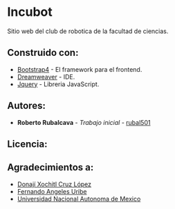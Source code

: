 # Incubot

Sitio web del club de robotica de la facultad de ciencias.

## Construido con:

* [Bootstrap4](https://v4-alpha.getbootstrap.com/) - El framework para el frontend.
* [Dreamweaver](http://www.adobe.com/mx/products/dreamweaver.html) - IDE.
* [Jquery](https://jquery.com/) - Libreria JavaScript.

## Autores:

* **Roberto Rubalcava** - *Trabajo inicial* - [rubal501](https://github.com/rubal501)
## Licencia:

## Agradecimientos a:

* [Donají Xochitl Cruz López](https://sites.google.com/a/ciencias.unam.mx/lab-electricidad---electromagnetismo/personal/donaji)
* [Fernando Angeles Uribe](http://www.astroscu.unam.mx/IA/index.php?option=com_content&view=article&id=493&Itemid=46&lang=es)
* [Universidad Nacional Autonoma de Mexico](https://www.unam.mx/)
